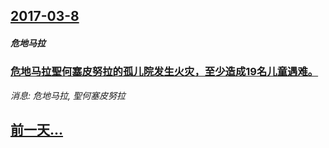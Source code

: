 ## [2017-03-8](/news/2017/03/8/index.md)

##### 危地马拉
### [危地马拉聖何塞皮努拉的孤儿院发生火灾，至少造成19名儿童遇难。 ](/news/2017/03/8/危地马拉聖何塞皮努拉的孤儿院发生火灾-至少造成19名儿童遇难.md)
_消息: 危地马拉, 聖何塞皮努拉_

## [前一天...](/news/2017/03/7/index.md)

